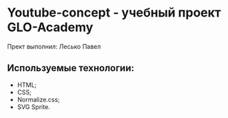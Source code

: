 # Youtube-concept - учебный проект GLO-Academy
Прект выполнил: Лесько Павел


## Используемые технологии:
- HTML;
- CSS;
- Normalize.css;
- SVG Sprite.
